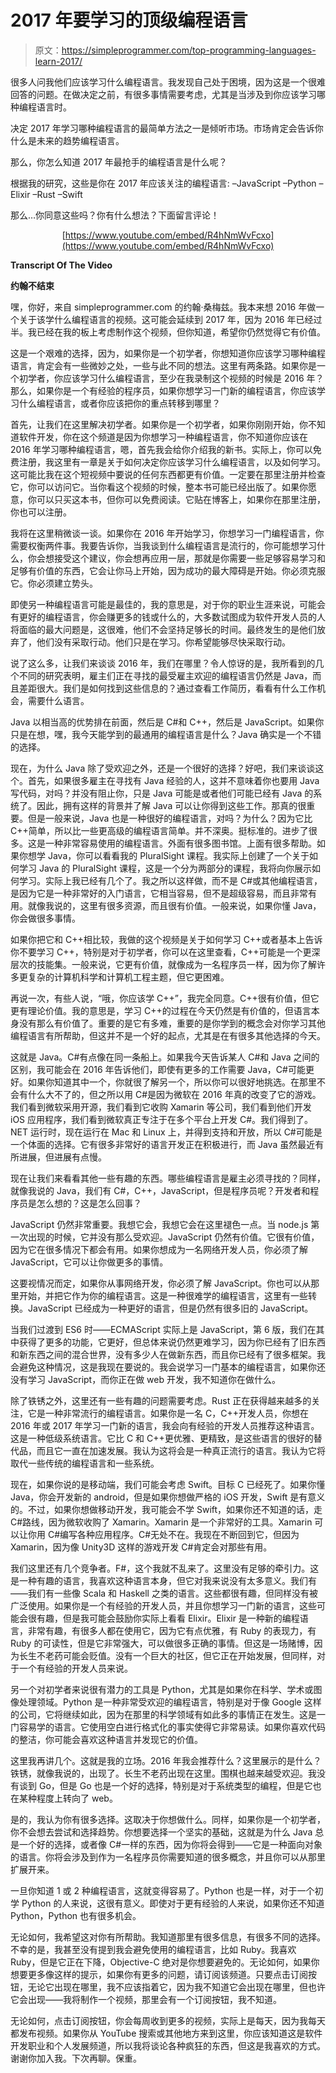 # 2017 年要学习的顶级编程语言

> 原文：<https://simpleprogrammer.com/top-programming-languages-learn-2017/>

很多人问我他们应该学习什么编程语言。我发现自己处于困境，因为这是一个很难回答的问题。在做决定之前，有很多事情需要考虑，尤其是当涉及到你应该学习哪种编程语言时。

决定 2017 年学习哪种编程语言的最简单方法之一是倾听市场。市场肯定会告诉你什么是未来的趋势编程语言。

那么，你怎么知道 2017 年最抢手的编程语言是什么呢？

根据我的研究，这些是你在 2017 年应该关注的编程语言:
–JavaScript
–Python
–Elixir
–Rust
–Swift

那么…你同意这些吗？你有什么想法？下面留言评论！

<center>

[https://www.youtube.com/embed/R4hNmWvFcxo](https://www.youtube.com/embed/R4hNmWvFcxo)

</center>

**Transcript Of The Video**

**约翰不结束**

嘿，你好，来自 simpleprogrammer.com 的约翰·桑梅兹。我本来想 2016 年做一个关于该学什么编程语言的视频。这可能会延续到 2017 年，因为 2016 年已经过半。我已经在我的板上考虑制作这个视频，但你知道，希望你仍然觉得它有价值。

这是一个艰难的选择，因为，如果你是一个初学者，你想知道你应该学习哪种编程语言，肯定会有一些微妙之处，一些与此不同的想法。这里有两条路。如果你是一个初学者，你应该学习什么编程语言，至少在我录制这个视频的时候是 2016 年？那么，如果你是一个有经验的程序员，如果你想学习一门新的编程语言，你应该学习什么编程语言，或者你应该把你的重点转移到哪里？

首先，让我们在这里解决初学者。如果你是一个初学者，如果你刚刚开始，你不知道软件开发，你在这个频道是因为你想学习一种编程语言，你不知道你应该在 2016 年学习哪种编程语言，嗯，首先我会给你介绍我的新书。实际上，你可以免费注册，我这里有一章是关于如何决定你应该学习什么编程语言，以及如何学习。这可能比我在这个短视频中要说的任何东西都更有价值。一定要在那里注册并检查它，你可以访问它。当你看这个视频的时候，整本书可能已经出版了。如果你愿意，你可以只买这本书，但你可以免费阅读。它贴在博客上，如果你在那里注册，你也可以注册。

我将在这里稍微谈一谈。如果你在 2016 年开始学习，你想学习一门编程语言，你需要权衡两件事。我要告诉你，当我谈到什么编程语言是流行的，你可能想学习什么，你会想接受这个建议，你会想再应用一层，那就是你需要一些足够容易学习和足够有价值的东西，它会让你马上开始，因为成功的最大障碍是开始。你必须克服它。你必须建立势头。

即使另一种编程语言可能是最佳的，我的意思是，对于你的职业生涯来说，可能会有更好的编程语言，你会赚更多的钱或什么的，大多数试图成为软件开发人员的人将面临的最大问题是，这很难，他们不会坚持足够长的时间。最终发生的是他们放弃了，他们没有采取行动。他们只是在学习。你希望能够尽快采取行动。

说了这么多，让我们来谈谈 2016 年，我们在哪里？令人惊讶的是，我所看到的几个不同的研究表明，雇主们正在寻找的最受雇主欢迎的编程语言仍然是 Java，而且差距很大。我们是如何找到这些信息的？通过查看工作简历，看看有什么工作机会，需要什么语言。

Java 以相当高的优势排在前面，然后是 C#和 C++，然后是 JavaScript。如果你只是在想，嘿，我今天能学到的最通用的编程语言是什么？Java 确实是一个不错的选择。

现在，为什么 Java 除了受欢迎之外，还是一个很好的选择？好吧，我们来谈谈这个。首先，如果很多雇主在寻找有 Java 经验的人，这并不意味着你也要用 Java 写代码，对吗？并没有阻止你，只是 Java 可能是或者他们可能已经有 Java 的系统了。因此，拥有这样的背景并了解 Java 可以让你得到这些工作。那真的很重要。但是一般来说，Java 也是一种很好的编程语言，对吗？为什么？因为它比 C++简单，所以比一些更高级的编程语言简单。并不深奥。挺标准的。进步了很多。这是一种非常容易使用的编程语言。外面有很多图书馆。上面有很多帮助。如果你想学 Java，你可以看看我的 PluralSight 课程。我实际上创建了一个关于如何学习 Java 的 PluralSight 课程，这是一个分为两部分的课程，我将向你展示如何学习。实际上我已经有几个了。我之所以这样做，而不是 C#或其他编程语言，是因为它是一种非常好的入门语言，它相当容易，但不是超级容易，而且非常有用。就像我说的，这里有很多资源，而且很有价值。一般来说，如果你懂 Java，你会做很多事情。

如果你把它和 C++相比较，我做的这个视频是关于如何学习 C++或者基本上告诉你不要学习 C++，特别是对于初学者，你可以在这里查看，C++可能是一个更深层次的技能集。一般来说，它更有价值，就像成为一名程序员一样，因为你了解许多更复杂的计算机科学和计算机工程主题，但它更困难。

再说一次，有些人说，“哦，你应该学 C++”，我完全同意。C++很有价值，但它更有理论价值。我的意思是，学习 C++的过程在今天仍然是有价值的，但语言本身没有那么有价值了。重要的是它有多难，重要的是你学到的概念会对你学习其他编程语言有所帮助，但这并不是一个好的起点，尤其是在有很多其他选择的今天。

这就是 Java。C#有点像在同一条船上。如果我今天告诉某人 C#和 Java 之间的区别，我可能会在 2016 年告诉他们，即使有更多的工作需要 Java，C#可能更好。如果你知道其中一个，你就很了解另一个，所以你可以很好地挑选。在那里不会有什么大不了的，但之所以用 C#是因为微软在 2016 年真的改变了它的游戏。我们看到微软采用开源，我们看到它收购 Xamarin 等公司，我们看到他们开发 iOS 应用程序，我们看到微软真正专注于在多个平台上开发 C#。我们得到了。NET 运行时，现在运行在 Mac 和 Linux 上，并得到支持和开放，所以 C#可能是一个体面的选择。它有很多非常好的语言开发正在积极进行，而 Java 虽然最近有所进展，但进展有点慢。

现在让我们来看看其他一些有趣的东西。哪些编程语言是雇主必须寻找的？同样，就像我说的 Java，我们有 C#，C++，JavaScript，但是程序员呢？开发者和程序员是怎么想的？这是怎么回事？

JavaScript 仍然非常重要。我想它会，我想它会在这里褪色一点。当 node.js 第一次出现的时候，它并没有那么受欢迎。JavaScript 仍然有价值。它很有价值，因为它在很多情况下都会有用。如果你想成为一名网络开发人员，你必须了解 JavaScript，它可以让你做更多的事情。

这要视情况而定，如果你从事网络开发，你必须了解 JavaScript。你也可以从那里开始，并把它作为你的编程语言。这是一种很难学的编程语言，这里有一些转换。JavaScript 已经成为一种更好的语言，但是仍然有很多旧的 JavaScript。

当我们过渡到 ES6 时——ECMAScript 实际上是 JavaScript，第 6 版，我们在其中获得了更多的功能，它更好，但总体来说仍然更难学习，因为你已经有了旧东西和新东西之间的混合世界，没有多少人在做新东西，而且你已经有了很多框架。我会避免这种情况，这是我现在要说的。我会说学习一门基本的编程语言，如果你还没有学习 JavaScript，而你正在做 web 开发，我不知道你在做什么。

除了铁锈之外，这里还有一些有趣的问题需要考虑。Rust 正在获得越来越多的关注，它是一种非常流行的编程语言。如果你是一名 C，C++开发人员，你想在 2016 年或 2017 年学习一门新的语言，我会向有经验的开发人员推荐这种语言。这是一种低级系统语言。它比 C 和 C++更优雅、更精致，是这些语言的很好的替代品，而且它一直在加速发展。我认为这将会是一种真正流行的语言。我认为它将取代一些传统的编程语言和一些系统。

现在，如果你说的是移动端，我们可能会考虑 Swift。目标 C 已经死了。如果你懂 Java，你会开发新的 android，但是如果你想做严格的 iOS 开发，Swift 是有意义的。不过，如果你想做移动开发，我可能会不学 Swift，如果你还不知道的话，走 C#路线，因为微软收购了 Xamarin。Xamarin 是一个非常好的工具。Xamarin 可以让你用 C#编写各种应用程序。C#无处不在。我现在不断回到它，但因为 Xamarin，因为像 Unity3D 这样的游戏开发 C#肯定会对那些有用。

我们这里还有几个竞争者。F#，这个我就不乱来了。这里没有足够的牵引力。这是一种有趣的语言，我喜欢这种语言本身，但它对我来说没有太多意义。我们有——我们有一些像 Scala 和 Haskell 之类的语言。这些都很有趣，但同样没有被广泛使用。如果你是一个有经验的开发人员，并且你想学习一门新的语言，这些可能会很有趣，但是我可能会鼓励你实际上看看 Elixir。Elixir 是一种新的编程语言，非常有趣，有很多人都在使用它，因为它有点优雅，有 Ruby 的表现力，有 Ruby 的可读性，但是它非常强大，可以做很多正确的事情。但这是一场赌博，因为长生不老药可能会贬值。没有一个巨大的社区，但它正在开始发展，但同样，对于一个有经验的开发人员来说。

另一个对初学者来说很有潜力的工具是 Python，尤其是如果你在科学、学术或图像处理领域。Python 是一种非常受欢迎的编程语言，特别是对于像 Google 这样的公司，它将继续如此，因为在那里的科学领域有如此多的事情正在发生。这是一门容易学的语言。它使用空白进行格式化的事实使得它非常易读。如果你喜欢代码的整洁，你可能会喜欢这种语言并发现它的价值。

这里我再讲几个。这就是我的立场。2016 年我会推荐什么？这里展示的是什么？铁锈，就像我说的，出现了。长生不老药出现在这里。围棋也越来越受欢迎。我没有谈到 Go，但是 Go 也是一个好的选择，特别是对于系统类型的编程，但是它也在某种程度上转向了 web。

是的，我认为你有很多选择。这取决于你想做什么。同样，如果你是一个初学者，你不会想去尝试和选择趋势。你想要选择一个坚实的基础，这就是为什么 Java 总是一个好的选择，或者像 C#一样的东西，因为你将会得到——它是一种面向对象的语言。你将会涉及到作为一名程序员你需要知道的很多概念，并且你可以从那里扩展开来。

一旦你知道 1 或 2 种编程语言，这就变得容易了。Python 也是一样，对于一个初学 Python 的人来说，这很有意义。即使对于更有经验的人来说，如果你还不知道 Python，Python 也有很多机会。

无论如何，我希望这对你有所帮助。我知道那里有很多信息，有很多不同的选择。不幸的是，我甚至没有提到我会避免使用的编程语言，比如 Ruby。我喜欢 Ruby，但是它正在下降，Objective-C 绝对是你想要避免的。无论如何，如果你想要更多像这样的提示，如果你有更多的问题，请订阅该频道。只要点击订阅按钮，无论它出现在哪里，我不应该指着它，因为我不知道它会出现在哪里，但也许它会出现——我将制作一个视频，那里会有一个订阅按钮，我不知道。

无论如何，点击订阅按钮，你会每周收到更多的视频，实际上是每天，因为我每天都发布视频。如果你从 YouTube 搜索或其他地方来到这里，你应该知道这是软件开发职业和个人发展频道，所以我将谈论各种疯狂的东西，但这是我喜欢的方式。谢谢你加入我。下次再聊。保重。